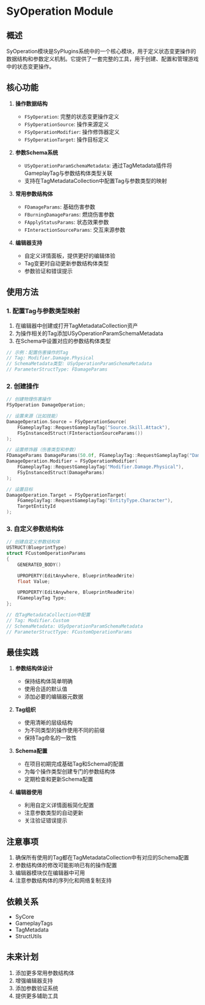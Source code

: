 # SyOperation Module

## 概述

SyOperation模块是SyPlugins系统中的一个核心模块，用于定义状态变更操作的数据结构和参数定义机制。它提供了一套完整的工具，用于创建、配置和管理游戏中的状态变更操作。

## 核心功能

1. **操作数据结构**
   - `FSyOperation`: 完整的状态变更操作定义
   - `FSyOperationSource`: 操作来源定义
   - `FSyOperationModifier`: 操作修饰器定义
   - `FSyOperationTarget`: 操作目标定义

2. **参数Schema系统**
   - `USyOperationParamSchemaMetadata`: 通过TagMetadata插件将GameplayTag与参数结构体类型关联
   - 支持在TagMetadataCollection中配置Tag与参数类型的映射

3. **常用参数结构体**
   - `FDamageParams`: 基础伤害参数
   - `FBurningDamageParams`: 燃烧伤害参数
   - `FApplyStatusParams`: 状态效果参数
   - `FInteractionSourceParams`: 交互来源参数

4. **编辑器支持**
   - 自定义详情面板，提供更好的编辑体验
   - Tag变更时自动更新参数结构体类型
   - 参数验证和错误提示

## 使用方法

### 1. 配置Tag与参数类型映射

1. 在编辑器中创建或打开TagMetadataCollection资产
2. 为操作相关的Tag添加USyOperationParamSchemaMetadata
3. 在Schema中设置对应的参数结构体类型

```cpp
// 示例：配置伤害操作的Tag
// Tag: Modifier.Damage.Physical
// SchemaMetadata类型: USyOperationParamSchemaMetadata
// ParameterStructType: FDamageParams
```

### 2. 创建操作

```cpp
// 创建物理伤害操作
FSyOperation DamageOperation;

// 设置来源（比如技能）
DamageOperation.Source = FSyOperationSource(
    FGameplayTag::RequestGameplayTag("Source.Skill.Attack"),
    FSyInstancedStruct(FInteractionSourceParams())
);

// 设置修饰器（伤害类型和参数）
FDamageParams DamageParams(50.0f, FGameplayTag::RequestGameplayTag("DamageType.Physical"));
DamageOperation.Modifier = FSyOperationModifier(
    FGameplayTag::RequestGameplayTag("Modifier.Damage.Physical"),
    FSyInstancedStruct(DamageParams)
);

// 设置目标
DamageOperation.Target = FSyOperationTarget(
    FGameplayTag::RequestGameplayTag("EntityType.Character"),
    TargetEntityId
);
```

### 3. 自定义参数结构体

```cpp
// 创建自定义参数结构体
USTRUCT(BlueprintType)
struct FCustomOperationParams
{
    GENERATED_BODY()

    UPROPERTY(EditAnywhere, BlueprintReadWrite)
    float Value;

    UPROPERTY(EditAnywhere, BlueprintReadWrite)
    FGameplayTag Type;
};

// 在TagMetadataCollection中配置
// Tag: Modifier.Custom
// SchemaMetadata: USyOperationParamSchemaMetadata
// ParameterStructType: FCustomOperationParams
```

## 最佳实践

1. **参数结构体设计**
   - 保持结构体简单明确
   - 使用合适的默认值
   - 添加必要的编辑器元数据

2. **Tag组织**
   - 使用清晰的层级结构
   - 为不同类型的操作使用不同的前缀
   - 保持Tag命名的一致性

3. **Schema配置**
   - 在项目初期完成基础Tag和Schema的配置
   - 为每个操作类型创建专门的参数结构体
   - 定期检查和更新Schema配置

4. **编辑器使用**
   - 利用自定义详情面板简化配置
   - 注意参数类型的自动更新
   - 关注验证错误提示

## 注意事项

1. 确保所有使用的Tag都在TagMetadataCollection中有对应的Schema配置
2. 参数结构体的修改可能影响已有的操作配置
3. 编辑器模块仅在编辑器中可用
4. 注意参数结构体的序列化和网络复制支持

## 依赖关系

- SyCore
- GameplayTags
- TagMetadata
- StructUtils

## 未来计划

1. 添加更多常用参数结构体
2. 增强编辑器支持
3. 添加参数验证系统
4. 提供更多辅助工具